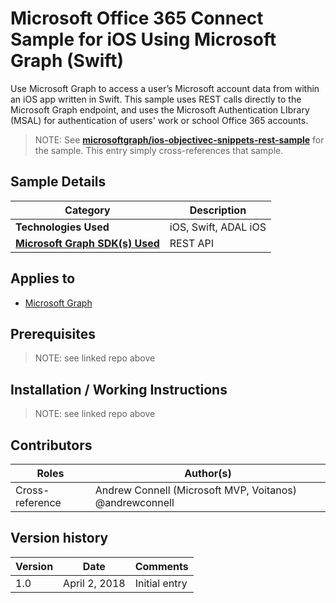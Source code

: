 # Microsoft Office 365 Connect Sample for iOS Using Microsoft Graph (Swift)

Use Microsoft Graph to access a user’s Microsoft account data from within an iOS app written in Swift. This sample uses REST calls directly to the Microsoft Graph endpoint, and uses the Microsoft Authentication LIbrary (MSAL) for authentication of users' work or school Office 365 accounts.

> NOTE: See **[microsoftgraph/ios-objectivec-snippets-rest-sample](https://github.com/microsoftgraph/ios-objectivec-snippets-rest-sample)** for the sample. This entry simply cross-references that sample.

## Sample Details

|               Category               |     Description      |
| ------------------------------------ | -------------------- |
| **Technologies Used**                | iOS, Swift, ADAL iOS |
| **[Microsoft Graph SDK(s) Used][1]** | REST API             |

## Applies to

* [Microsoft Graph](https://developer.microsoft.com/en-us/graph)

## Prerequisites

> NOTE: see linked repo above

## Installation / Working Instructions

> NOTE: see linked repo above

## Contributors

|      Roles      |                        Author(s)                        |
| --------------- | ------------------------------------------------------- |
| Cross-reference | Andrew Connell (Microsoft MVP, Voitanos) @andrewconnell |

## Version history

| Version |     Date      |   Comments    |
| ------- | ------------- | ------------- |
| 1.0     | April 2, 2018 | Initial entry |

[1]: https://developer.microsoft.com/en-us/graph/code-samples-and-sdks